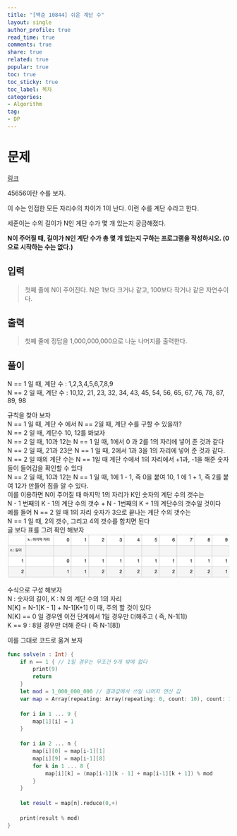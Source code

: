 ```yaml
---
title: "[백준 10844] 쉬운 계단 수"
layout: single
author_profile: true
read_time: true
comments: true
share: true
related: true
popular: true
toc: true
toc_sticky: true
toc_label: 목차
categories:
- Algorithm
tag:
- DP
---
```


# 문제
[링크](https://www.acmicpc.net/problem/10844)

45656이란 수를 보자.

이 수는 인접한 모든 자리수의 차이가 1이 난다. 이런 수를 계단 수라고 한다.

세준이는 수의 길이가 N인 계단 수가 몇 개 있는지 궁금해졌다.

**N이 주어질 때, 길이가 N인 계단 수가 총 몇 개 있는지 구하는 프로그램을 작성하시오. (0으로 시작하는 수는 없다.)**

## 입력
> 첫째 줄에 N이 주어진다. N은 1보다 크거나 같고, 100보다 작거나 같은 자연수이다.

## 출력
>첫째 줄에 정답을 1,000,000,000으로 나눈 나머지를 출력한다.

## 풀이

N == 1 일 때, 계단 수 : 1,2,3,4,5,6,7,8,9<br>
N == 2 일 때, 계단 수 : 10,12, 21, 23, 32, 34, 43, 45, 54, 56, 65, 67, 76, 78, 87, 89, 98<br>

규칙을 찾아 보자<br>
N == 1 일 때, 계단 수 에서 N == 2일 때, 계단 수를 구할 수 있을까?<br>
N == 2 일 때, 계단수 10, 12를 봐보자 <br>
N == 2 일 때, 10과 12는 N == 1 일 때, 1에서 0 과 2를 1의 자리에 넣어 준 것과 같다<br>
N == 2 일 때, 21과 23은 N == 1 일 때, 2에서 1과 3을 1의 자리에 넣어 준 것과 같다.<br>
N == 2 일 때의 계단 수는 N == 1일 때 계단 수에서 1의 자리에서 +1과, -1을 해준 숫자들이 들어감을 확인할 수 있다<br>
N == 2 일 때, 10과 12는 N == 1 일 때, 1에  1 - 1, 즉 0을 붙여 10, 1 에 1 + 1, 즉 2를 붙여 12가 만들어 짐을 알 수 있다.<br>
이를 이용하면 N이 주어질 때 마지막 1의 자리가 K인 숫자의 계단 수의 갯수는<br>
N - 1 번째의 K - 1의 계단 수의 갯수 + N - 1번째의 K + 1의 계단수의 갯수일 것이다<br>
예를 들어 N == 2 일 때 1의 자리 숫자가 3으로 끝나는 계단 수의 갯수는 <br>
N == 1 일 때, 2의 갯수,  그리고 4의 갯수를 합치면 된다<br>
글 보다 표를 그려 확인 해보자<br>
![](/assets/images/Posts/Algorithm/DP/2021-01-26-BOJ10844-DP/image1.png)

수식으로 구성 해보자 <br>
N : 숫자의 길이, K : N 의 계단 수의 1의 자리 <br>
N[K] = N-1[K - 1] + N-1[K+1]
이 때, 주의 할 것이 있다 <br>
N[K] == 0 일 경우엔  이전 단계에서 1일 경우만 더해주고 ( 즉, N-1[1])<br>
K == 9 : 8일 경우만 더해 준다 ( 즉 N-1[8]) <br>

이를 그대로 코드로 옮겨 보자

```swift
func solve(n : Int) {
    if n == 1 { // 1일 경우는 무조건 9개 밖에 없다
        print(9)
        return
    }
    let mod = 1_000_000_000 // 결과값에서 쓰일 나머지 연산 값 
    var map = Array(repeating: Array(repeating: 0, count: 10), count: 101)
    
    for i in 1 ... 9 {
        map[1][i] = 1
    }
    
    for i in 2 ... n {
        map[i][0] = map[i-1][1]
        map[i][9] = map[i-1][8]
        for k in 1 ... 8 {
            map[i][k] = (map[i-1][k - 1] + map[i-1][k + 1]) % mod
        }
    }
    
    let result = map[n].reduce(0,+)
    
    print(result % mod)
}
```

